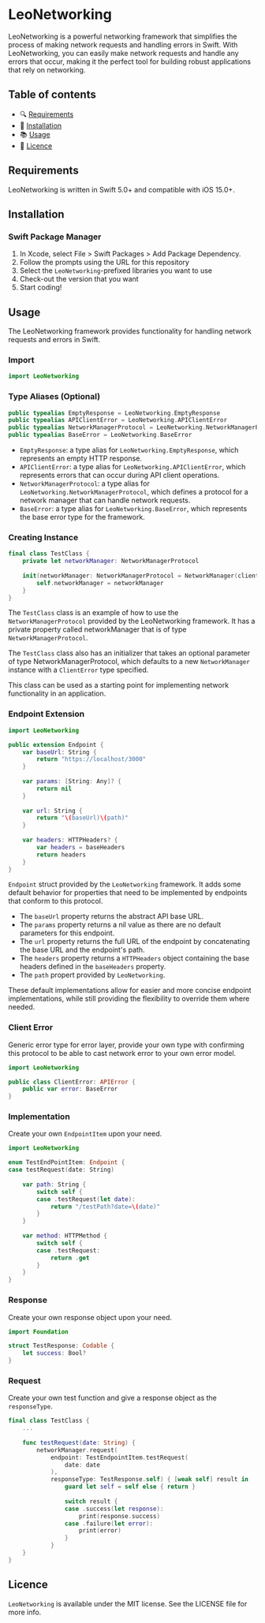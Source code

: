 # LeoNetworking

LeoNetworking is a powerful networking framework that simplifies the process of making network requests and handling errors in Swift. With LeoNetworking, you can easily make network requests and handle any errors that occur, making it the perfect tool for building robust applications that rely on networking.
## Table of contents
- :mag: [Requirements](#requirements)
- :rocket: [Installation](#installation)
- :books: [Usage](#usage)
- :key: [Licence](#licence)

## Requirements

LeoNetworking is written in Swift 5.0+ and compatible with iOS 15.0+.

## Installation

### Swift Package Manager

1. In Xcode, select File > Swift Packages > Add Package Dependency.
1. Follow the prompts using the URL for this repository
1. Select the `LeoNetworking`-prefixed libraries you want to use
1. Check-out the version that you want
1. Start coding!

## Usage

The LeoNetworking framework provides functionality for handling network requests and errors in Swift.

### Import 
```swift
import LeoNetworking
```

### Type Aliases (Optional)
```swift
public typealias EmptyResponse = LeoNetworking.EmptyResponse
public typealias APIClientError = LeoNetworking.APIClientError
public typealias NetworkManagerProtocol = LeoNetworking.NetworkManagerProtocol
public typealias BaseError = LeoNetworking.BaseError
```


- `EmptyResponse`: a type alias for `LeoNetworking.EmptyResponse`, which represents an empty HTTP response.
- `APIClientError`: a type alias for `LeoNetworking.APIClientError`, which represents errors that can occur during API client operations.
- `NetworkManagerProtocol`: a type alias for `LeoNetworking.NetworkManagerProtocol`, which defines a protocol for a network manager that can handle network requests.
- `BaseError`: a type alias for `LeoNetworking.BaseError`, which represents the base error type for the framework.

### Creating Instance

```swift
final class TestClass {
    private let networkManager: NetworkManagerProtocol
    
    init(networkManager: NetworkManagerProtocol = NetworkManager(clientErrorType: ClientError.self)) {
        self.networkManager = networkManager
    }
}

```
The `TestClass` class is an example of how to use the `NetworkManagerProtocol` provided by the LeoNetworking framework. It has a private property called networkManager that is of type `NetworkManagerProtocol`.

The `TestClass` class also has an initializer that takes an optional parameter of type NetworkManagerProtocol, which defaults to a new `NetworkManager` instance with a `ClientError` type specified.

This class can be used as a starting point for implementing network functionality in an application.

### Endpoint Extension
```swift
import LeoNetworking

public extension Endpoint {
    var baseUrl: String {
        return "https://localhost/3000"
    }
    
    var params: [String: Any]? {
        return nil
    }
    
    var url: String {
        return "\(baseUrl)\(path)"
    }
    
    var headers: HTTPHeaders? {
        var headers = baseHeaders
        return headers
    }
}
```
`Endpoint` struct provided by the `LeoNetworking` framework. It adds some default behavior for properties that need to be implemented by endpoints that conform to this protocol.

- The `baseUrl` property returns the abstract API base URL.
- The `params` property returns a nil value as there are no default parameters for this endpoint.
- The `url` property returns the full URL of the endpoint by concatenating the base URL and the endpoint's path.
- The `headers` property returns a `HTTPHeaders` object containing the base headers defined in the `baseHeaders` property.
- The `path` propert provided by `LeoNetworking`.

These default implementations allow for easier and more concise endpoint implementations, while still providing the flexibility to override them where needed.

### Client Error
Generic error type for error layer, provide your own type with confirming this protocol to be able to cast network error to your own error model.

```swift
import LeoNetworking

public class ClientError: APIError {
    public var error: BaseError
}
```

### Implementation
Create your own `EndpointItem` upon your need. 

```swift
import LeoNetworking

enum TestEndPointItem: Endpoint {
case testRequest(date: String)
    
    var path: String {
        switch self {
        case .testRequest(let date):
            return "/testPath?date=\(date)"
        }
    }
    
    var method: HTTPMethod {
        switch self {
        case .testRequest:
            return .get
        }
    }
}
```

### Response 
Create your own response object upon your need.
```swift
import Foundation

struct TestResponse: Codable {
    let success: Bool?
}
```

### Request
Create your own test function and give a response object as the `responseType`.

```swift
final class TestClass {
    ...
    
    func testRequest(date: String) {
        networkManager.request(
            endpoint: TestEndpointItem.testRequest(
                date: date
            ),
            responseType: TestResponse.self) { [weak self] result in
                guard let self = self else { return }
                
                switch result {
                case .success(let response):
                    print(response.success)
                case .failure(let error):
                    print(error)
                }
            }
    }
}

```
## Licence

`LeoNetworking` is available under the MIT license. See the LICENSE file for more info.



